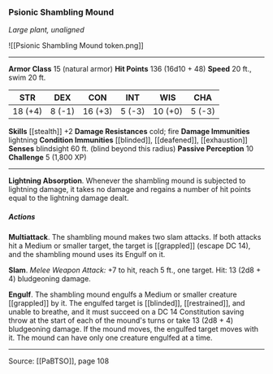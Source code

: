 ### Psionic Shambling Mound
_Large plant, unaligned_

![[Psionic Shambling Mound token.png]]


---

**Armor Class** 15 (natural armor)
**Hit Points** 136 (16d10 + 48)
**Speed** 20 ft., swim 20 ft.

| STR     | DEX     | CON     | INT     | WIS     | CHA     |
|---------|---------|---------|---------|---------|---------|
| 18 (+4) | 8 (-1) | 16 (+3) | 5 (-3) | 10 (+0) | 5 (-3) |

**Skills** [[stealth]] +2
**Damage Resistances** cold; fire
**Damage Immunities** lightning
**Condition Immunities** [[blinded]], [[deafened]], [[exhaustion]]
**Senses** blindsight 60 ft. (blind beyond this radius)
**Passive Perception** 10
**Challenge** 5 (1,800 XP)

---

**Lightning Absorption**. Whenever the shambling mound is subjected to lightning damage, it takes no damage and regains a number of hit points equal to the lightning damage dealt.

##### Actions
**Multiattack**. The shambling mound makes two slam attacks. If both attacks hit a Medium or smaller target, the target is [[grappled]] (escape DC 14), and the shambling mound uses its Engulf on it.

**Slam**. _Melee Weapon Attack:_ +7 to hit, reach 5 ft., one target. Hit: 13 (2d8 + 4) bludgeoning damage.

**Engulf**. The shambling mound engulfs a Medium or smaller creature [[grappled]] by it. The engulfed target is [[blinded]], [[restrained]], and unable to breathe, and it must succeed on a DC 14 Constitution saving throw at the start of each of the mound's turns or take 13 (2d8 + 4) bludgeoning damage. If the mound moves, the engulfed target moves with it. The mound can have only one creature engulfed at a time.


---

Source: [[PaBTSO]], page 108